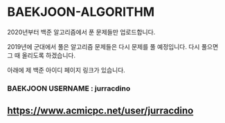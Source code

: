 # BAEKJOON-ALGORITHM

2020년부터 백준 알고리즘에서 푼 문제들만 업로드합니다.

2019년에 군대에서 풀은 알고리즘 문제들은 다시 문제를 풀 예정입니다. 다시 풀으면 그 때 올리도록 하겠습니다.

아래에 제 백준 아이디 페이지 링크가 있습니다.

### BAEKJOON USERNAME : jurracdino
## <a> https://www.acmicpc.net/user/jurracdino

